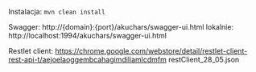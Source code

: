 Instalacja:
`mvn clean install`

Swagger:
http://{domain}:{port}/akuchars/swagger-ui.html
lokalnie:
http://localhost:1994/akuchars/swagger-ui.html

Restlet client:
https://chrome.google.com/webstore/detail/restlet-client-rest-api-t/aejoelaoggembcahagimdiliamlcdmfm
restClient_28_05.json
